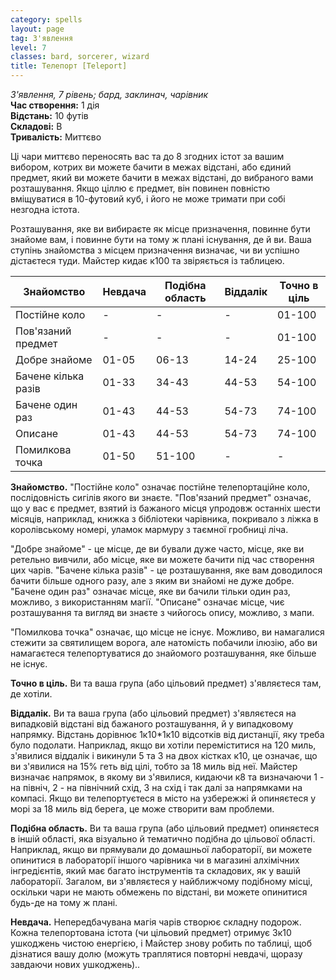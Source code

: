 ```yaml
---
category: spells
layout: page
tag: З'явлення
level: 7
classes: bard, sorcerer, wizard
title: Телепорт [Teleport]
---
```

_З'явлення, 7 рівень; бард, заклинач, чарівник_  
**Час створення:** 1 дія    
**Відстань:** 10 футів    
**Складові:** В    
**Тривалість:** Миттєво  

Ці чари миттєво переносять вас та до 8 згодних істот за вашим вибором, котрих ви можете бачити в межах відстані, або єдиний предмет, який ви можете бачити в межах відстані, до вибраного вами розташування. Якщо ціллю є предмет, він повинен повністю вміщуватися в 10-футовий куб, і його не може тримати при собі незгодна істота.  

Розташування, яке ви вибираєте як місце призначення, повинне бути знайоме вам, і повинне бути на тому ж плані існування, де й ви. Ваша ступінь знайомства з місцем призначення визначає, чи ви успішно дістаєтеся туди. Майстер кидає к100 та звіряється із таблицею.

| Знайомство         | Невдача | Подібна область | Віддалік | Точно в ціль |
|--------------------|--------|--------------|------------|-----------|
| Постійне коло      | -      | -            | -          | 01-100    |
| Пов'язаний предмет | -      | -            | -          | 01-100    |
| Добре знайоме      | 01-05  | 06-13        | 14-24      | 25-100    |
| Бачене кілька разів| 01-33  | 34-43        | 44-53      | 54-100    |
| Бачене один раз    | 01-43  | 44-53        | 54-73      | 74-100    |
| Описане            | 01-43  | 44-53        | 54-73      | 74-100    |
| Помилкова точка    | 01-50  | 51-100       | -          | -         |

**Знайомство.** "Постійне коло" означає постійне телепортаційне коло, послідовність сигілів якого ви знаєте. "Пов'язаний предмет" означає, що у вас є предмет, взятий із бажаного місця упродовж останніх шести місяців, наприклад, книжка з бібліотеки чарівника, покривало з ліжка в королівському номері, уламок мармуру з таємної гробниці ліча.  

"Добре знайоме" - це місце, де ви бували дуже часто, місце, яке ви ретельно вивчили, або місце, яке ви можете бачити під час створення цих чарів. "Бачене кілька разів" - це розташування, яке вам доводилося бачити більше одного разу, але з яким ви знайомі не дуже добре. "Бачене один раз" означає місце, яке ви бачили тільки один раз, можливо, з використанням магії. "Описане" означає місце, чиє розташування та вигляд ви знаєте з чийогось опису, можливо, з мапи.  

"Помилкова точка" означає, що місце не існує. Можливо, ви намагалися стежити за святилищем ворога, але натомість побачили ілюзію, або ви намагаєтеся телепортуватися до знайомого розташування, яке більше не існує.  

**Точно в ціль.** Ви та ваша група (або цільовий предмет) з'являєтеся там, де хотіли.  

**Віддалік.** Ви та ваша група (або цільовий предмет) з'являєтеся на випадковій відстані від бажаного розташування, й у  випадковому напрямку. Відстань дорівнює 1к10*1к10 відсотків від дистанції, яку треба було подолати. Наприклад, якщо ви хотіли переміститися на 120 миль, з'явилися віддалік і викинули 5 та 3 на двох кістках к10, це означає, що ви з'явилися на 15% геть від цілі, тобто за 18 миль від неї. Майстер визначає напрямок, в якому ви з'явилися, кидаючи к8 та визначаючи 1 - на північ, 2 - на північний схід, 3 на схід і так далі за напрямками на компасі. Якщо ви телепортуєтеся в місто на узбережжі й опиняєтеся у морі за 18 миль від берега, це може створити вам проблеми.  

**Подібна область.** Ви та ваша група (або цільовий предмет) опиняєтеся в іншій області, яка візуально й тематично подібна до цільової області. Наприклад, якщо ви прямували до домашньої лабораторії, ви можете опинитися в лабораторії іншого чарівника чи в магазині алхімічних інгредієнтів, який має багато інструментів та складових, як у вашій лабораторії. Загалом, ви з'являєтеся у найближчому подібному місці, оскільки чари не мають обмежень по відстані, ви можете опинитися будь-де на тому ж плані.  

**Невдача.** Непередбачувана магія чарів створює складну подорож. Кожна телепортована істота (чи цільовий предмет) отримує 3к10 ушкоджень чистою енергією, і Майстер знову робить по таблиці, щоб дізнатися вашу долю (можуть траплятися повторні невдачі, щоразу завдаючи нових ушкоджень)..
